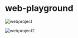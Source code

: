 # web-playground
![webproject](https://github.com/SemihParlak/web-playground/assets/124163896/ef081e99-a708-4951-87c4-88740f25b60f)

![webproject2](https://github.com/SemihParlak/web-playground/assets/124163896/5a995e0d-f8fe-4f9f-b7a4-6e11af628296)
